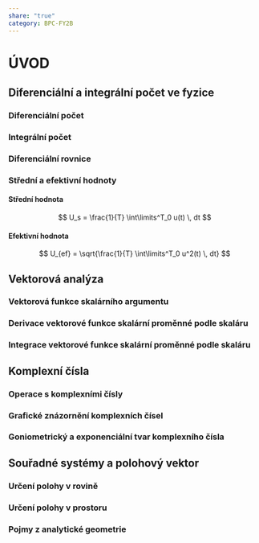 ```yaml
---
share: "true"
category: BPC-FY2B
---
```


# ÚVOD

## Diferenciální a integrální počet ve fyzice



### Diferenciální počet



### Integrální počet



### Diferenciální rovnice



### Střední a efektivní hodnoty

#### Střední hodnota

$$
U_s = \frac{1}{T} \int\limits^T_0 u(t) \, dt
$$

#### Efektivní hodnota

$$
U_{ef} = \sqrt{\frac{1}{T} \int\limits^T_0 u^2(t) \, dt}
$$

## Vektorová analýza

### Vektorová funkce skalárního argumentu



### Derivace vektorové funkce skalární proměnné podle skaláru



### Integrace vektorové funkce skalární proměnné podle skaláru



## Komplexní čísla



### Operace s komplexními čísly



### Grafické znázornění komplexních čísel



### Goniometrický a exponenciální tvar komplexního čísla



## Souřadné systémy a polohový vektor

### Určení polohy v rovině



### Určení polohy v prostoru



### Pojmy z analytické geometrie

